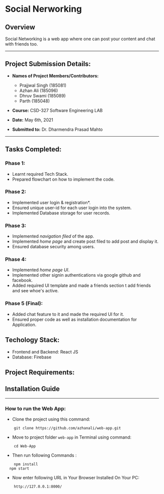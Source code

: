# Social Nerworking

## Overview

Social Networking is a web app where one can post your content and chat with friends too.

--------------------------------------------------------------------------------------------------------------
## Project Submission Details:


* **Names of Project Members/Contributors:**
 
	* Prajjwal Singh (185081)
	* Azhan Ali (185096)
	* Dhruv Swami (185089)
	* Parth (185048)

* **Course:**  CSD-327 Software Engineering LAB
* **Date:** May 6th, 2021
* **Submitted to:** Dr. Dharmendra Prasad Mahto


---------------------------------------------------------------------------------------------------------------
## Tasks Completed:


### Phase 1:
 * Learnt required Tech Stack.
 * Prepared flowchart on how to implement the code.

### Phase 2:
 * Implemented user login & registration*.
 * Ensured unique user-id for each user login into the system.
 * Implemented Database storage for user records.

### Phase 3:
 * Implemented *navigation filed* of the app.
 * Implemented *home page* and create post filed to add post and display it.
 * Ensured database security among users.

### Phase 4:
 * Implemented *home page UI*.
 * Implemented other signin authentications via google github and facebook.
 * Added required UI template and made a friends section t add friends and see whoe's active.

### Phase 5 (Final):
 * Added chat feature to it and made the required UI for it.
 * Ensured proper code as well as installation documentation for Application.

## Techology Stack:

 * Frontend and Backend: React JS
 * Database: Firebase


## Project Requirements:

## Installation Guide

---

### How to run the Web App:

- Clone the project using this command:
```
	git clone https://github.com/azhanali/web-app.git
```
- Move to project folder `web-app` in Terminal using command:
```
	cd Web-App
```
- Then run following Commands :
```
	npm install
  npm start
```
- Now enter following URL in Your Browser Installed On Your PC:
```
	http://127.0.0.1:8000/
```

